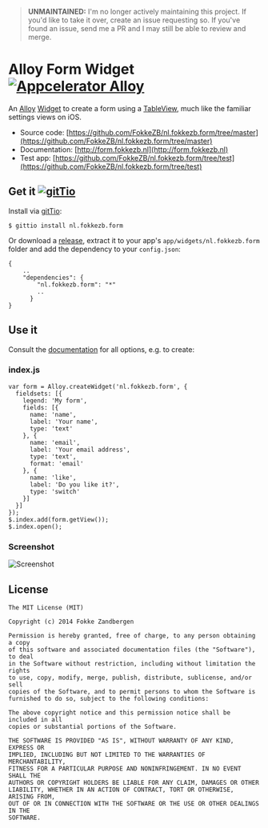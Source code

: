 > **UNMAINTAINED:** I'm no longer actively maintaining this project. If you'd like to take it over, create an issue requesting so. If you've found an issue, send me a PR and I may still be able to review and merge.

# Alloy Form Widget [![Appcelerator Alloy](http://www-static.appcelerator.com/badges/alloy-git-badge-sq.png)](http://appcelerator.com/alloy/)

An [Alloy](http://appcelerator.com/alloy) [Widget](http://docs.appcelerator.com/titanium/latest/#!/guide/Alloy_Widgets) to create a form using a [TableView](http://docs.appcelerator.com/titanium/latest/#!/guide/TableViews), much like the familiar settings views on iOS.

* Source code: [https://github.com/FokkeZB/nl.fokkezb.form/tree/master](https://github.com/FokkeZB/nl.fokkezb.form/tree/master)
* Documentation: [http://form.fokkezb.nl](http://form.fokkezb.nl)
* Test app: [https://github.com/FokkeZB/nl.fokkezb.form/tree/test](https://github.com/FokkeZB/nl.fokkezb.form/tree/test)

## Get it [![gitTio](http://gitt.io/badge.png)](http://gitt.io/component/nl.fokkezb.form)

Install via [gitTio](http://gitt.io/component/nl.fokkezb.form):

	$ gittio install nl.fokkezb.form

Or download a [release](https://github.com/FokkeZB/nl.fokkezb.form/releases), extract it to your app's `app/widgets/nl.fokkezb.form` folder and add the dependency to your `config.json`:

	{
		..
		"dependencies": {
		    "nl.fokkezb.form": "*"
		    ..
		  }
	}	

## Use it

Consult the [documentation](http://form.fokkezb.nl) for all options, e.g. to create:

### index.js
    var form = Alloy.createWidget('nl.fokkezb.form', {
      fieldsets: [{
        legend: 'My form',
        fields: [{
          name: 'name',
          label: 'Your name',
          type: 'text'
        }, {
          name: 'email',
          label: 'Your email address',
          type: 'text',
          format: 'email'
        }, {
          name: 'like',
          label: 'Do you like it?',
          type: 'switch'
        }]
      }]
    });
    $.index.add(form.getView());
    $.index.open();

### Screenshot

![Screenshot](https://github.com/FokkeZB/nl.fokkezb.form/blob/gh-pages/doc-resources/example.png?raw=true)
 
## License

	The MIT License (MIT)
	
	Copyright (c) 2014 Fokke Zandbergen
	
	Permission is hereby granted, free of charge, to any person obtaining a copy
	of this software and associated documentation files (the "Software"), to deal
	in the Software without restriction, including without limitation the rights
	to use, copy, modify, merge, publish, distribute, sublicense, and/or sell
	copies of the Software, and to permit persons to whom the Software is
	furnished to do so, subject to the following conditions:
	
	The above copyright notice and this permission notice shall be included in all
	copies or substantial portions of the Software.
	
	THE SOFTWARE IS PROVIDED "AS IS", WITHOUT WARRANTY OF ANY KIND, EXPRESS OR
	IMPLIED, INCLUDING BUT NOT LIMITED TO THE WARRANTIES OF MERCHANTABILITY,
	FITNESS FOR A PARTICULAR PURPOSE AND NONINFRINGEMENT. IN NO EVENT SHALL THE
	AUTHORS OR COPYRIGHT HOLDERS BE LIABLE FOR ANY CLAIM, DAMAGES OR OTHER
	LIABILITY, WHETHER IN AN ACTION OF CONTRACT, TORT OR OTHERWISE, ARISING FROM,
	OUT OF OR IN CONNECTION WITH THE SOFTWARE OR THE USE OR OTHER DEALINGS IN THE
	SOFTWARE.

